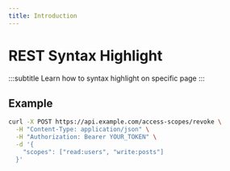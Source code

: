 ```yaml
---
title: Introduction
---
```


# REST Syntax Highlight
:::subtitle
Learn how to syntax highlight on specific page
:::

## Example

```bash [descHead="Tip" desc="Check out <code>.docs/theme/rest.css</code>"]
curl -X POST https://api.example.com/access-scopes/revoke \
  -H "Content-Type: application/json" \
  -H "Authorization: Bearer YOUR_TOKEN" \
  -d '{
    "scopes": ["read:users", "write:posts"]
  }'
```